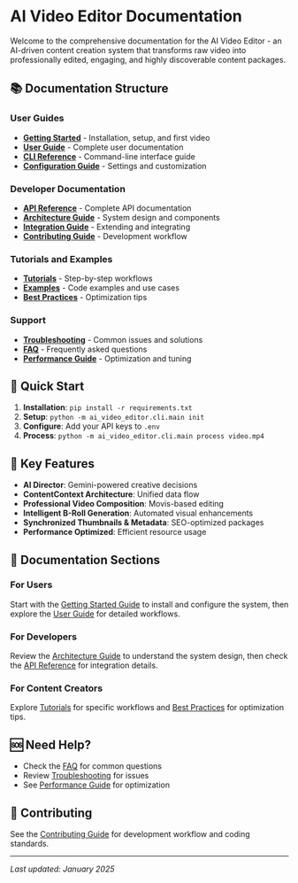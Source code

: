 # AI Video Editor Documentation

Welcome to the comprehensive documentation for the AI Video Editor - an AI-driven content creation system that transforms raw video into professionally edited, engaging, and highly discoverable content packages.

## 📚 Documentation Structure

### User Guides
- [**Getting Started**](user-guide/getting-started.md) - Installation, setup, and first video
- [**User Guide**](user-guide/README.md) - Complete user documentation
- [**CLI Reference**](user-guide/cli-reference.md) - Command-line interface guide
- [**Configuration Guide**](user-guide/configuration.md) - Settings and customization

### Developer Documentation
- [**API Reference**](api/README.md) - Complete API documentation
- [**Architecture Guide**](developer/architecture.md) - System design and components
- [**Integration Guide**](developer/integration.md) - Extending and integrating
- [**Contributing Guide**](developer/contributing.md) - Development workflow

### Tutorials and Examples
- [**Tutorials**](tutorials/README.md) - Step-by-step workflows
- [**Examples**](examples/README.md) - Code examples and use cases
- [**Best Practices**](tutorials/best-practices.md) - Optimization tips

### Support
- [**Troubleshooting**](support/troubleshooting.md) - Common issues and solutions
- [**FAQ**](support/faq.md) - Frequently asked questions
- [**Performance Guide**](support/performance.md) - Optimization and tuning

## 🚀 Quick Start

1. **Installation**: `pip install -r requirements.txt`
2. **Setup**: `python -m ai_video_editor.cli.main init`
3. **Configure**: Add your API keys to `.env`
4. **Process**: `python -m ai_video_editor.cli.main process video.mp4`

## 🎯 Key Features

- **AI Director**: Gemini-powered creative decisions
- **ContentContext Architecture**: Unified data flow
- **Professional Video Composition**: Movis-based editing
- **Intelligent B-Roll Generation**: Automated visual enhancements
- **Synchronized Thumbnails & Metadata**: SEO-optimized packages
- **Performance Optimized**: Efficient resource usage

## 📖 Documentation Sections

### For Users
Start with the [Getting Started Guide](user-guide/getting-started.md) to install and configure the system, then explore the [User Guide](user-guide/README.md) for detailed workflows.

### For Developers
Review the [Architecture Guide](developer/architecture.md) to understand the system design, then check the [API Reference](api/README.md) for integration details.

### For Content Creators
Explore [Tutorials](tutorials/README.md) for specific workflows and [Best Practices](tutorials/best-practices.md) for optimization tips.

## 🆘 Need Help?

- Check the [FAQ](support/faq.md) for common questions
- Review [Troubleshooting](support/troubleshooting.md) for issues
- See [Performance Guide](support/performance.md) for optimization

## 📝 Contributing

See the [Contributing Guide](developer/contributing.md) for development workflow and coding standards.

---

*Last updated: January 2025*